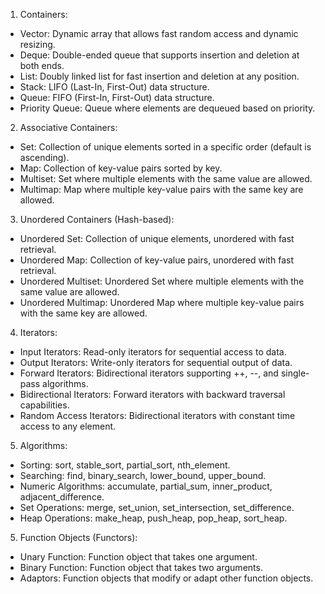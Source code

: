 
1. Containers:

- Vector: Dynamic array that allows fast random access and dynamic resizing.
- Deque: Double-ended queue that supports insertion and deletion at both ends.
- List: Doubly linked list for fast insertion and deletion at any position.
- Stack: LIFO (Last-In, First-Out) data structure.
- Queue: FIFO (First-In, First-Out) data structure.
- Priority Queue: Queue where elements are dequeued based on priority.


2. Associative Containers:

- Set: Collection of unique elements sorted in a specific order (default is ascending).
- Map: Collection of key-value pairs sorted by key.
- Multiset: Set where multiple elements with the same value are allowed.
- Multimap: Map where multiple key-value pairs with the same key are allowed.

3. Unordered Containers (Hash-based):

- Unordered Set: Collection of unique elements, unordered with fast retrieval.
- Unordered Map: Collection of key-value pairs, unordered with fast retrieval.
- Unordered Multiset: Unordered Set where multiple elements with the same value are allowed.
- Unordered Multimap: Unordered Map where multiple key-value pairs with the same key are allowed.

4. Iterators:

- Input Iterators: Read-only iterators for sequential access to data.
- Output Iterators: Write-only iterators for sequential output of data.
- Forward Iterators: Bidirectional iterators supporting ++, --, and single-pass algorithms.
- Bidirectional Iterators: Forward iterators with backward traversal capabilities.
- Random Access Iterators: Bidirectional iterators with constant time access to any element.

5. Algorithms:

- Sorting: sort, stable_sort, partial_sort, nth_element.
- Searching: find, binary_search, lower_bound, upper_bound.
- Numeric Algorithms: accumulate, partial_sum, inner_product, adjacent_difference.
- Set Operations: merge, set_union, set_intersection, set_difference.
- Heap Operations: make_heap, push_heap, pop_heap, sort_heap.

5. Function Objects (Functors):

- Unary Function: Function object that takes one argument.
- Binary Function: Function object that takes two arguments.
- Adaptors: Function objects that modify or adapt other function objects.